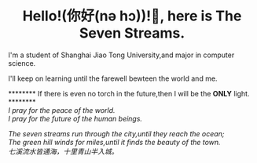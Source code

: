 <h1 align="center">Hello!(你好(nə hɔ))!👋, here is The Seven Streams.</h1>
I'm a student of Shanghai Jiao Tong University,and major in computer science.

I'll keep on learning until the farewell bewteen the world and me.



******** If there is even no torch in the future,then I will be the **ONLY** light. ********\
*I pray for the peace of the world.*\
*I pray for the future of the human beings.*


*The seven streams run through the city,until they reach the ocean;*\
*The green hill winds for miles,until it finds the beauty of the town.*\
*七溪流水皆通海，十里青山半入城。*
